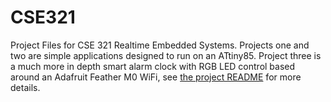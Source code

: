 # CSE321

Project Files for CSE 321 Realtime Embedded Systems. Projects one and two are simple applications designed to run on an ATtiny85. Project three is a much more in depth smart alarm clock with RGB LED control based around an Adafruit Feather M0 WiFi, see [the project README](/Project3/README.md) for more details.
